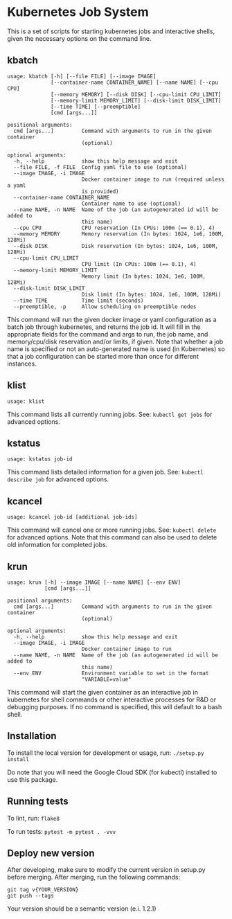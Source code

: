 # Kubernetes Job System
This is a set of scripts for starting kubernetes jobs and interactive shells, given the necessary options
on the command line.

## kbatch
```
usage: kbatch [-h] [--file FILE] [--image IMAGE]
              [--container-name CONTAINER_NAME] [--name NAME] [--cpu CPU]
              [--memory MEMORY] [--disk DISK] [--cpu-limit CPU_LIMIT]
              [--memory-limit MEMORY_LIMIT] [--disk-limit DISK_LIMIT]
              [--time TIME] [--preemptible]
              [cmd [args...]]

positional arguments:
  cmd [args...]         Command with arguments to run in the given container
                        (optional)

optional arguments:
  -h, --help            show this help message and exit
  --file FILE, -f FILE  Config yaml file to use (optional)
  --image IMAGE, -i IMAGE
                        Docker container image to run (required unless a yaml
                        is provided)
  --container-name CONTAINER_NAME
                        Container name to use (optional)
  --name NAME, -n NAME  Name of the job (an autogenerated id will be added to
                        this name)
  --cpu CPU             CPU reservation (In CPUs: 100m (== 0.1), 4)
  --memory MEMORY       Memory reservation (In bytes: 1024, 1e6, 100M, 128Mi)
  --disk DISK           Disk reservation (In bytes: 1024, 1e6, 100M, 128Mi)
  --cpu-limit CPU_LIMIT
                        CPU limit (In CPUs: 100m (== 0.1), 4)
  --memory-limit MEMORY_LIMIT
                        Memory limit (In bytes: 1024, 1e6, 100M, 128Mi)
  --disk-limit DISK_LIMIT
                        Disk limit (In bytes: 1024, 1e6, 100M, 128Mi)
  --time TIME           Time limit (seconds)
  --preemptible, -p     Allow scheduling on preemptible nodes
```

This command will run the given docker image or yaml configuration as a batch job through kubernetes,
and returns the job id. It will fill in the appropriate fields for the command and args to run, the job name, and
memory/cpu/disk reservation and/or limits, if given. Note that whether a job name is specified or not an
auto-generated name is used (in Kubernetes) so that a job configuration can be started more than once for
different instances.

## klist
`usage: klist`

This command lists all currently running jobs. See: `kubectl get jobs` for advanced options.

## kstatus
`usage: kstatus job-id`

This command lists detailed information for a given job. See: `kubectl describe job` for advanced options.

## kcancel
`usage: kcancel job-id [additional job-ids]`

This command will cancel one or more running jobs. See: `kubectl delete` for advanced options.
Note that this command can also be used to delete old information for completed jobs.


## krun
```
usage: krun [-h] --image IMAGE [--name NAME] [--env ENV]
            [cmd [args...]]

positional arguments:
  cmd [args...]         Command with arguments to run in the given container
                        (optional)

optional arguments:
  -h, --help            show this help message and exit
  --image IMAGE, -i IMAGE
                        Docker container image to run
  --name NAME, -n NAME  Name of the job (an autogenerated id will be added to
                        this name)
  --env ENV             Environment variable to set in the format
                        "VARIABLE=value"
```

This command will start the given container as an interactive job in kubernetes for shell commands or other interactive
processes for R&D or debugging purposes. If no command is specified, this will default to a bash shell.

## Installation
To install the local version for development or usage, run:
`./setup.py install`

Do note that you will need the Google Cloud SDK (for kubectl) installed to use this package.

## Running tests
To lint, run:
`flake8`

To run tests:
`pytest -m pytest . -vvv`

## Deploy new version
After developing, make sure to modify the current version in setup.py before merging.
After merging, run the following commands:
```
git tag v{YOUR_VERSION}
git push --tags
```
Your version should be a semantic version (e.i. 1.2.1)
